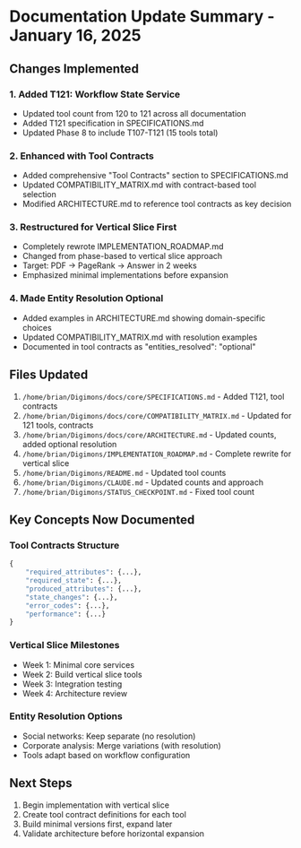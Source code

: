 # Documentation Update Summary - January 16, 2025

## Changes Implemented

### 1. Added T121: Workflow State Service
- Updated tool count from 120 to 121 across all documentation
- Added T121 specification in SPECIFICATIONS.md
- Updated Phase 8 to include T107-T121 (15 tools total)

### 2. Enhanced with Tool Contracts
- Added comprehensive "Tool Contracts" section to SPECIFICATIONS.md
- Updated COMPATIBILITY_MATRIX.md with contract-based tool selection
- Modified ARCHITECTURE.md to reference tool contracts as key decision

### 3. Restructured for Vertical Slice First
- Completely rewrote IMPLEMENTATION_ROADMAP.md
- Changed from phase-based to vertical slice approach
- Target: PDF → PageRank → Answer in 2 weeks
- Emphasized minimal implementations before expansion

### 4. Made Entity Resolution Optional
- Added examples in ARCHITECTURE.md showing domain-specific choices
- Updated COMPATIBILITY_MATRIX.md with resolution examples
- Documented in tool contracts as "entities_resolved": "optional"

## Files Updated
1. `/home/brian/Digimons/docs/core/SPECIFICATIONS.md` - Added T121, tool contracts
2. `/home/brian/Digimons/docs/core/COMPATIBILITY_MATRIX.md` - Updated for 121 tools, contracts
3. `/home/brian/Digimons/docs/core/ARCHITECTURE.md` - Updated counts, added optional resolution
4. `/home/brian/Digimons/IMPLEMENTATION_ROADMAP.md` - Complete rewrite for vertical slice
5. `/home/brian/Digimons/README.md` - Updated tool counts
6. `/home/brian/Digimons/CLAUDE.md` - Updated counts and approach
7. `/home/brian/Digimons/STATUS_CHECKPOINT.md` - Fixed tool count

## Key Concepts Now Documented

### Tool Contracts Structure
```python
{
    "required_attributes": {...},
    "required_state": {...},
    "produced_attributes": {...},
    "state_changes": {...},
    "error_codes": {...},
    "performance": {...}
}
```

### Vertical Slice Milestones
- Week 1: Minimal core services
- Week 2: Build vertical slice tools  
- Week 3: Integration testing
- Week 4: Architecture review

### Entity Resolution Options
- Social networks: Keep separate (no resolution)
- Corporate analysis: Merge variations (with resolution)
- Tools adapt based on workflow configuration

## Next Steps
1. Begin implementation with vertical slice
2. Create tool contract definitions for each tool
3. Build minimal versions first, expand later
4. Validate architecture before horizontal expansion